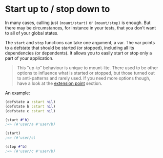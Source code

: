# Start up to / stop down to

In many cases, calling just `(mount/start)` or `(mount/stop)` is enough.
But there may be circumstances, for instance in your tests, that you don't want to all of your global states.

The `start` and `stop` functions can take one argument, a var.
The var points to a defstate that should be started (or stopped), including all its dependencies (or dependents).
It allows you to easily start or stop only a part of your application.

> This "up-to" behaviour is unique to mount-lite.
> There used to be other options to influence what is started or stopped, but those turned out to anti-patterns and rarely used.
> If you need more options though, have a look at the [extension point](05-extension-point.html) section.

An example:

```clj
(defstate a :start nil)
(defstate b :start nil)
(defstate c :start nil)

(start #'b)
;=> (#'user/a #'user/b)

(start)
;=> (#'user/c)

(stop #'b)
;=> (#'user/c #'user/b)
```

